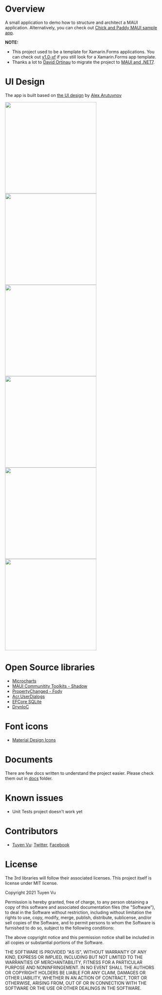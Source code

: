 # Overview

A small application to demo how to structure and architect a MAUI application. Alternatively, you can check out [Chick and Paddy MAUI sample app](https://github.com/tuyen-vuduc/chick-and-paddy-dotnet-maui).

**NOTE:** 

- This project used to be a template for Xamarin.Forms applications. You can check out [v1.0-xf](https://github.com/tuyen-vuduc/todo-app-xamarin-forms/releases/tag/v1.0-xf) if you still look for a Xamarin.Forms app template. 
- Thanks a lot to [David Ortinau](https://github.com/davidortinau) to migrate the project to [MAUI and .NET7](https://learn.microsoft.com/en-us/dotnet/maui/what-is-maui).

# UI Design
The app is built based on [the UI design](https://dribbble.com/shots/14100356-ToDo-App-UI) by [Alex Arutuynov](https://dribbble.com/alex_arutuynov)

<image 
  width="300"
  src="./docs/images/home-with-todos.png"
  />
<image 
  width="300"
  src="./docs/images/home-delete.png"
  />
<image 
  width="300"
  src="./docs/images/home-empty.png"
  />
<image 
  width="300"
  src="./docs/images/home-sidebar.png"
  />
<image 
  width="300"
  src="./docs/images/new-todo.png"
  />
<image 
  width="300"
  src="./docs/images/new-todo-filled.png"
  />

# Open Source libraries

- [Microcharts](https://github.com/microcharts-dotnet/Microcharts)
- [MAUI Communitity Toolkits - Shadow](https://learn.microsoft.com/en-us/dotnet/communitytoolkit/maui/)
- [PropertyChanged - Fody](https://github.com/Fody/PropertyChanged)
- [Acr.UserDialogs](https://github.com/aritchie/userdialogs)
- [EFCore SQLite](https://docs.microsoft.com/en-us/ef/core/get-started/xamarin)
- [DrynIoC](https://github.com/dadhi/DryIoc)

# Font icons
- [Material Design Icons](https://materialdesignicons.com/)

# Documents
There are few docs written to understand the project easier. Please check them out in [docs](./docs) folder.

# Known issues

- Unit Tests project doesn't work yet

# Contributors

- [Tuyen Vu](https://github.com/tuyen-vuduc): [Twitter](https://twitter.com/tuyen_vuduc), [Facebook](https://facebook.com/tuyen-vuduc0902)

# License
The 3rd libraries will follow their associated licenses. This project itself is license under MIT license.

Copyright 2021 Tuyen Vu

Permission is hereby granted, free of charge, to any person obtaining a copy of this software and associated documentation files (the "Software"), to deal in the Software without restriction, including without limitation the rights to use, copy, modify, merge, publish, distribute, sublicense, and/or sell copies of the Software, and to permit persons to whom the Software is furnished to do so, subject to the following conditions:

The above copyright notice and this permission notice shall be included in all copies or substantial portions of the Software.

THE SOFTWARE IS PROVIDED "AS IS", WITHOUT WARRANTY OF ANY KIND, EXPRESS OR IMPLIED, INCLUDING BUT NOT LIMITED TO THE WARRANTIES OF MERCHANTABILITY, FITNESS FOR A PARTICULAR PURPOSE AND NONINFRINGEMENT. IN NO EVENT SHALL THE AUTHORS OR COPYRIGHT HOLDERS BE LIABLE FOR ANY CLAIM, DAMAGES OR OTHER LIABILITY, WHETHER IN AN ACTION OF CONTRACT, TORT OR OTHERWISE, ARISING FROM, OUT OF OR IN CONNECTION WITH THE SOFTWARE OR THE USE OR OTHER DEALINGS IN THE SOFTWARE.
